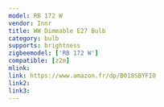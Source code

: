 ```yaml
---
model: RB 172 W
vendor: Innr
title: WW Dimmable E27 Bulb
category: bulb
supports: brightness
zigbeemodel: ['RB 172 W']
compatible: [z2m]
mlink: 
link: https://www.amazon.fr/dp/B018SBYFI0
link2: 
link3: 
---
```


